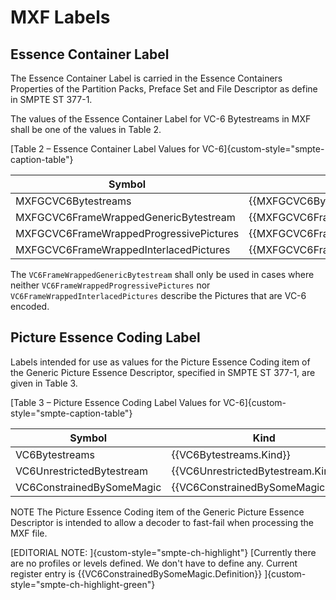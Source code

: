 # MXF Labels

## Essence Container Label

The Essence Container Label is carried in the Essence Containers Properties
of the Partition Packs, Preface Set and File Descriptor as define in SMPTE ST 377-1.

The values of the Essence Container Label for VC-6 Bytestreams in MXF shall be one of the values in Table 2.

[Table 2 – Essence Container Label Values for VC-6]{custom-style="smpte-caption-table"}

| Symbol                                  | Kind                                             | Item UL
|-----------------------------------------|------------------------------------------------- |---------------------------------------------------
| MXFGCVC6Bytestreams                     | {{MXFGCVC6Bytestreams.Kind}}                     | {{MXFGCVC6Bytestreams.UL}}
| MXFGCVC6FrameWrappedGenericBytestream   | {{MXFGCVC6FrameWrappedGenericBytestream.Kind}}   | {{MXFGCVC6FrameWrappedGenericBytestream.UL}}
| MXFGCVC6FrameWrappedProgressivePictures | {{MXFGCVC6FrameWrappedProgressivePictures.Kind}} | {{MXFGCVC6FrameWrappedProgressivePictures.UL}}
| MXFGCVC6FrameWrappedInterlacedPictures  | {{MXFGCVC6FrameWrappedInterlacedPictures.Kind}}  | {{MXFGCVC6FrameWrappedInterlacedPictures.UL}}

The `VC6FrameWrappedGenericBytestream` shall only be used in cases where neither `VC6FrameWrappedProgressivePictures`
nor `VC6FrameWrappedInterlacedPictures` describe the Pictures that are VC-6 encoded.

## Picture Essence Coding Label

Labels intended for use as values for the Picture Essence Coding item of the Generic Picture Essence
Descriptor, specified in SMPTE ST 377-1, are given in Table 3.

[Table 3 – Picture Essence Coding Label Values for VC-6]{custom-style="smpte-caption-table"}

| Symbol                               | Kind                                   | Item UL
|--------------------------------------|----------------------------------------|---------------------------------------------------
| VC6Bytestreams                       | {{VC6Bytestreams.Kind}}                | {{VC6Bytestreams.UL}}
| VC6UnrestrictedBytestream            | {{VC6UnrestrictedBytestream.Kind}}     | {{VC6UnrestrictedBytestream.UL}}
| VC6ConstrainedBySomeMagic            | {{VC6ConstrainedBySomeMagic.Kind}}     | {{VC6ConstrainedBySomeMagic.UL}}

NOTE The Picture Essence Coding item of the Generic Picture Essence Descriptor is intended to allow a decoder to
fast-fail when processing the MXF file.

[EDITORIAL NOTE: ]{custom-style="smpte-ch-highlight"}
[Currently there are no profiles or levels defined. We don't have to define any. Current register entry is {{VC6ConstrainedBySomeMagic.Definition}}
]{custom-style="smpte-ch-highlight-green"}
